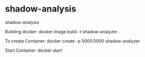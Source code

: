 # shadow-analysis
shadow-analysis


Building docker:
docker image build -t shadow-analyzer .

To create Container:
docker create -p 5000:5000 shadow-analyzer

Start Container:
docker start 